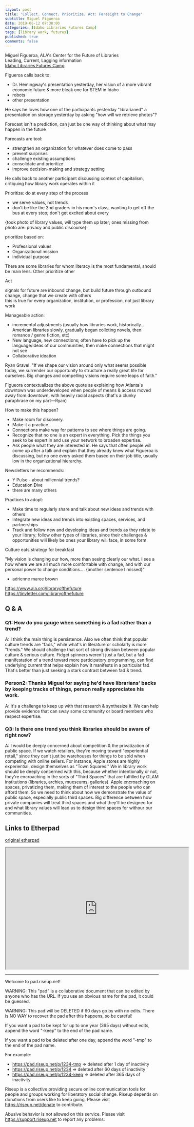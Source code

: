 ```yaml
---
layout: post
title: "Collect. Connect. Prioritize. Act: Foresight to Change"
subtitle: Miguel Figueroa
date: 2019-06-12 07:30:00
categories: [Idaho Libraries Futures Camp]
tags: [library work, futures]
published: true
comments: false
---
```


Miguel Figueroa, ALA's Center for the Future of Libraries  
Leading, Current, Lagging information  
[Idaho Libraries Futures Camp](https://libraries.idaho.gov/continuing-education/idaho-libraries-futures-camp/)

Figueroa calls back to: 
- Dr. Hemingway's presentation yesterday, her vision of a more vibrant economic future & more bleak one for STEM in Idaho  
- robots  
- other presentation  

He says he loves how one of the participants yesterday "librarianed" a presentation on storage yesterday by asking "how will we retrieve photos"?  

Forecast isn't a prediction, can just be one way of thinking about what may happen in the future  

Forecasts are tool:  
- strengthen an organization for whatever does come to pass 
- prevent surprises  
- challenge existing assumptions  
- consolidate and prioritize  
- improve decision-making and strategy setting  

He calls back to another participant discussing context of capitalism, critiquing how library work operates within it 

Prioritize: do at every step of the process  
- we serve values, not trends  
- don't be like the 2nd graders in his mom's class, wanting to get off the bus at every stop; don't get excited about every 


{took photo of library values, will type them up later; ones missing from photo are: privacy and public discourse}  

prioritize based on:  
- Professional values
- Organizational mission  
- individual purpose  

There are some libraries for whom literacy is the most fundamental, should be main lens. Other prioritize other 

Act  

signals for future are inbound change, but build future through outbound change, change that we create with others  
this is true for every organization, institution, or profession, not just library work  


Manageable action:  
- incremental adjustments (usually how libraries work, historically… American libraries slowly, gradually began collcting novels, then romance / genre fiction, etc)  
- New language, new connections; often have to pick up the language/ideas of our communities, then make connections that might not see   
- Collaborative ideation  

Ryan Gravel: "If we shape our vision around only what seems possible today, we surrender our opportunity to structure a really great life for ourselves. Big changes and compelling visions require some leaps of faith."

Figueora contextualizes the above quote as explaining how Atlanta's downtown was underdeveloped when people of means & access moved away from downtown, with heavily racial aspects (that's a clunky paraphrase on my part—Ryan)  

How to make this happen?  
- Make room for discovery.  
- Make it a practice.  
- Connections make way for patterns to see where things are going.  
- Recognize that no one is an expert in everything. Pick the things you seek to be expert in and use your network to broaden expertise.  
- Ask people what they are interested in. He says that often people will come up after a talk and explain that they already knew what Figueroa is discussing, but no one every asked them based on their job title, usually low in the organizational hierarchy.   

Newsletters he recommends: 
- Y Pulse - about millennial trends?  
- Education Dive  
- there are many others  

Practices to adopt:  
- Make time to regularly share and talk about new ideas and trends with others  
- Integrate new ideas and trends into existing spaces, services, and partnerships  
- Track and follow new and developing ideas and trends as they relate to your library; follow other types of libraries, since their challenges & opportunities will likely be ones your library will face, in some form  

Culture eats strategy for breakfast  

"My vision is changing our how, more than seeing clearly our what. I see a how where we are all much more comfortable with change, and with our personal power to change conditions…. {another sentence I missed}"  
- adrienne maree brown  

https://www.ala.org/libraryofthefuture  
https://tinyletter.com/libraryofthefuture  

## Q & A  

### Q1: How do you gauge when something is a fad rather than a trend?  
A: I think the main thing is persistence. Also we often think that popular culture trends are "fads," while what's in literature or scholarly is more "trends." We should challenge that sort of strong division between popular culture & serious culture. Fidget spinners weren't just a fad, but a fad manifestation of a trend toward more participatory programming, can find underlying current that helps explain how it manifests in a particular fad. That's better than just seeking a stark contrast between fad & trend.  

### Person2: Thanks Miguel for saying he'd have librarians' backs by keeping tracks of things, person really appreciates his work.  
A: It's a challenge to keep up with that research & synthesize it. We can help provide evidence that can sway some community or board members who respect expertise.  

### Q3: Is there one trend you think libraries should be aware of right now?  
A: I would be deeply concerned about competition & the privatization of public space. If we watch retailers, they're moving toward "experiential retail," since they can't just be warehouses for things to be sold when competing with online sellers. For instance, Apple stores are highly experiential, design themselves as "Town Squares." We in library work should be deeply concerned with this, because whether intentionally or not, they're encroaching in the sorts of "Third Spaces" that are fulfilled by GLAM institutions (libraries, archies, mueseums, galleries). Apple encroaching on spaces, privatizing them, making them of interest to the people who can afford them. So we need to think about how we demonstrate the value of public space, especially public third spaces. Big difference between how private companies will treat third spaces and what they'll be designed for and what library values will lead us to design third spaces for withour our communities.  

## Links to Etherpad  

[original etherpad](https://pad.riseup.net/p/r.f9a69b3518057dbff166b66fa0aa7f26)  

<iframe name="embed_readonly" src="https://pad.riseup.net/p/r.f9a69b3518057dbff166b66fa0aa7f26?showControls=true&showChat=true&showLineNumbers=true&useMonospaceFont=false" width="600" height="400"></iframe>

---  
Welcome to pad.riseup.net!

WARNING: This "pad" is a collaborative document that can be edited by anyone who has the URL. If you use an obvious name for the pad, it could be guessed.

WARNING: This pad will be DELETED if 60 days go by with no edits. There is NO WAY to recover the pad after this happens, so be careful!

If you want a pad to be kept for up to one year (365 days) without edits, append the word "-keep" to the end of the pad name.

If you want a pad to be deleted after one day, append the word "-tmp" to the end of the pad name.

For example:
* https://pad.riseup.net/p/1234-tmp => deleted after 1 day of inactivity
* https://pad.riseup.net/p/1234 => deleted after 60 days of inactivity
* https://pad.riseup.net/p/1234-keep => deleted after 365 days of inactivity

Riseup is a collective providing secure online communication tools for people and groups working for liberatory social change. Riseup depends on donations from users like to keep going. Please visit https://riseup.net/donate to contribute.

Abusive behavior is not allowed on this service. Please visit https://support.riseup.net to report any problems.